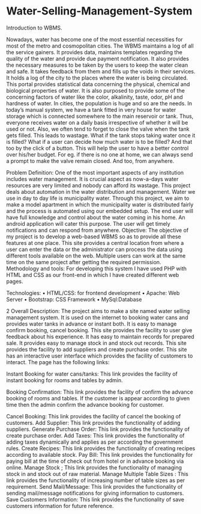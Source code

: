 # Water-Selling-Management-System
Introduction to WBMS.

Nowadays, water has become one of the most essential necessities for most of the metro and cosmopolitan cities. The WBMS maintains a log of all the service gainers. It provides data, maintains templates regarding the quality of the water and provide due payment notification.
It also provides the necessary measures to be taken by the users to keep the water clean and safe. It takes feedback from them and fills up the voids in their services. It holds a log of the city to the places where the water is being circulated. This portal provides statistical data concerning the physical, chemical and biological properties of water. It is also purposed to provide some of the concerning factors of water like the color, alkalinity, taste, odor, pH and hardness of water.
In cities, the population is huge and so are the needs. In today’s manual system, we have a tank fitted in very house for water storage which is connected somewhere to the main reservoir or tank. Thus, everyone receives water on a daily basis irrespective of whether it will be used or not. Also, we often tend to forget to close the valve when the tank gets filled. This leads to wastage. What if the tank stops taking water once it is filled? What if a user can decide how much water is to be filled? And that too by the click of a button. This will help the user to have a better control over his/her budget. For eg. if there is no one at home, we can always send a prompt to make the valve remain closed. And too, from anywhere.

Problem Definition:
One of the most important aspects of any institution includes water management. It is crucial aspect as now-a-days water resources are very limited and nobody can afford its wastage. This project deals about automation in the water distribution and management. Water we use in day to day life is municipality water. Through this project, we aim to make a model apartment in which the municipality water is distributed fairly and the process is automated using our embedded setup. The end user will have full knowledge and control about the water coming in his home. An android application will cater this purpose. The user will get timely notifications and can respond from anywhere.
Objective:
The objective of my project is to develop a web-based WBMS so as to provide all these features at one place. This site provides a central location from where a user can enter the data or the administrator can process the data using different tools available on the web. Multiple users can work at the same time on the same project after getting the required permission. 
Methodology and tools:
For developing this system I have used PHP with HTML and CSS as our front-end in which I have created different web pages. 

Technologies:
•	HTML/CSS: for frontend development
•	Apache: Web Server
•	Bootstrap: CSS Framework
•	MySql:Database

2	Overall Description:
The project aims to make a site named water selling management system. It is used on the internet to booking water cans and provides water tanks in advance or instant both.  It is easy to manage confirm booking, cancel booking. This site provides the facility to user give feedback about his experience. It has easy to maintain records for prepared sale. It provides easy to manage stock in and stock out records. This site provides the facility to add suppliers and create purchase order. This site has an interactive user interface which provides the facility of customers to interact. The page has the following links:

Instant Booking for water cans/tanks:
This link provides the facility of instant booking for rooms and tables by admin.


Booking Confirmation:
This link provides the facility of confirm the advance booking of rooms and tables. If the customer is appear according to given time then the admin confirm the advance booking for customer.

 Cancel Booking:
		This link provides the facility of cancel the booking of customers.
Add Supplier:
		This link provides the functionality of adding suppliers.
Generate Purchase Order:
		This link provides the functionality of create purchase order.
Add Taxes:
		This link provides the functionality of adding taxes dynamically and applies as per according the government rules.
Create Recipes:
		This link provides the functionality of creating recipes according to available stock.
Pay Bill:
		This link provides the functionality for paying bill at the time of check out from hotel or in advance booking via online.
Manage Stock ;
This link provides the functionality of managing stock in and stock out of raw material.
Manage Multiple Table Sizes :
This link provides the functionality of increasing number of table sizes as per requirement.
Send Mail/Message:
This link provides the functionality of sending mail/message notifications for giving information to customers.
Save Customers Information:
This link provides the functionality of save customers information for future reference.
